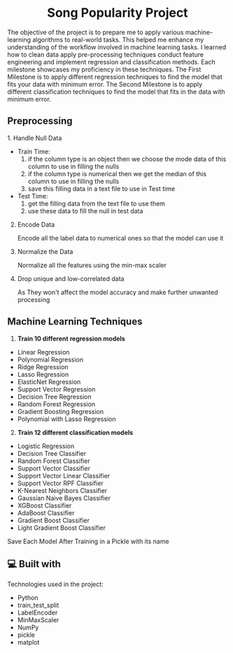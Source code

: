 <h1 align="center" id="title">Song Popularity Project</h1>

<p id="description">The objective of the project is to prepare me to apply various machine-learning algorithms to real-world tasks.
  This helped me enhance my understanding of the workflow involved in machine learning tasks. 
  I learned how to clean data apply pre-processing techniques conduct feature engineering and implement regression and classification methods.
  Each milestone showcases my proficiency in these techniques.
  The First Milestone is to apply different regression techniques to find the model that fits your data with minimum error. 
  The Second Milestone is to apply different classification techniques to find the model that fits in the data with minimum error.</p>


<h2>Preprocessing</h2>
1. Handle Null Data

  * Train Time:
    1. if the column type is an object then we choose the mode data of this column to use in filling the nulls
    2. if the column type is numerical then we get the median of this column to use in filling the nulls
    3. save this filling data in a text file to use in Test time
  * Test Time:
    1. get the filling data from the text file to use them
    2. use these data to fill the null in test data
2. Encode Data

    Encode all the label data to numerical ones so that the model can use it
3. Normalize the Data

    Normalize all the features using the min-max scaler 
4. Drop unique and low-correlated data

    As They won't affect the model accuracy and make further unwanted processing
  
<h2>Machine Learning Techniques</h2>

1. **Train 10 different regression models**
  - Linear Regression
  - Polynomial Regression
  - Ridge Regression
  - Lasso Regression
  - ElasticNet Regression
  - Support Vector Regression
  - Decision Tree Regression
  - Random Forest Regression
  - Gradient Boosting Regression
  - Polynomial with Lasso Regression

2. **Train 12 different classification models**
  - Logistic Regression
  - Decision Tree Classifier
  - Random Forest Classifier
  - Support Vector Classifier
  - Support Vector Linear Classifier
  - Support Vector RPF Classifier
  - K-Nearest Neighbors Classifier
  - Gaussian Naive Bayes Classifier
  - XGBoost Classifier
  - AdaBoost Classifier
  - Gradient Boost Classifier
  - Light Gradient Boost Classifier

 Save Each Model After Training in a Pickle with its name
<h2>💻 Built with</h2>

Technologies used in the project:

*   Python
*   train\_test\_split
*   LabelEncoder
*   MinMaxScaler
*   NumPy
*   pickle
*   matplot
